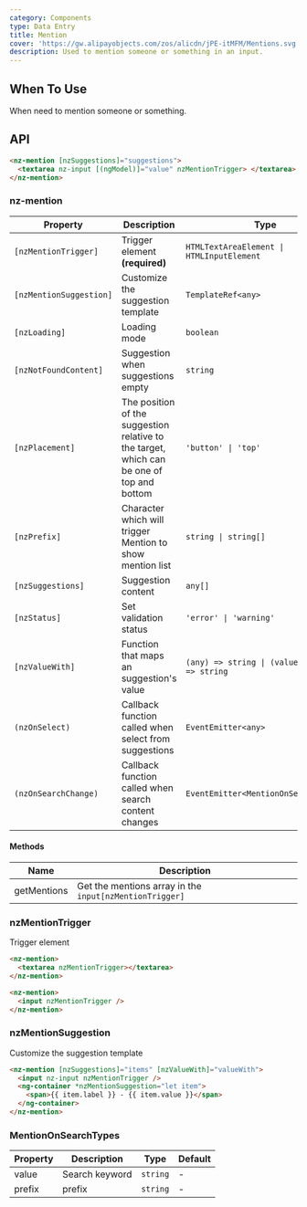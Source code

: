 ```yaml
---
category: Components
type: Data Entry
title: Mention
cover: 'https://gw.alipayobjects.com/zos/alicdn/jPE-itMFM/Mentions.svg'
description: Used to mention someone or something in an input.
---
```



## When To Use

When need to mention someone or something.


## API

```html
<nz-mention [nzSuggestions]="suggestions">
  <textarea nz-input [(ngModel)]="value" nzMentionTrigger> </textarea>
</nz-mention>
```

### nz-mention

| Property                | Description                                                                               | Type                                           | Default                          |
| ----------------------- | ----------------------------------------------------------------------------------------- | ---------------------------------------------- | -------------------------------- |
| `[nzMentionTrigger]`    | Trigger element **(required)**                                                            | `HTMLTextAreaElement \| HTMLInputElement`      | -                                |
| `[nzMentionSuggestion]` | Customize the suggestion template                                                         | `TemplateRef<any>`                             | -                                |
| `[nzLoading]`           | Loading mode                                                                              | `boolean`                                      | `false`                          |
| `[nzNotFoundContent]`   | Suggestion when suggestions empty                                                         | `string`                                       | `'无匹配结果，轻敲空格完成输入'` |
| `[nzPlacement]`         | The position of the suggestion relative to the target, which can be one of top and bottom | `'button' \| 'top'`                            | `'bottom'`                       |
| `[nzPrefix]`            | Character which will trigger Mention to show mention list                                 | `string \| string[]`                           | `'@'`                            |
| `[nzSuggestions]`       | Suggestion content                                                                        | `any[]`                                        | `[]`                             |
| `[nzStatus]`            | Set validation status                                                                     | `'error' \| 'warning'`                         | -                                |
| `[nzValueWith]`         | Function that maps an suggestion's value                                                  | `(any) => string \| (value: string) => string` |
| `(nzOnSelect)`          | Callback function called when select from suggestions                                     | `EventEmitter<any>`                            | -                                |
| `(nzOnSearchChange)`    | Callback function called when search content changes                                      | `EventEmitter<MentionOnSearchTypes>`           | -                                |

#### Methods

| Name        | Description                                             |
| ----------- | ------------------------------------------------------- |
| getMentions | Get the mentions array in the `input[nzMentionTrigger]` |

### nzMentionTrigger

Trigger element

```html
<nz-mention>
  <textarea nzMentionTrigger></textarea>
</nz-mention>
```

```html
<nz-mention>
  <input nzMentionTrigger />
</nz-mention>
```

### nzMentionSuggestion

Customize the suggestion template

```html
<nz-mention [nzSuggestions]="items" [nzValueWith]="valueWith">
  <input nz-input nzMentionTrigger />
  <ng-container *nzMentionSuggestion="let item">
    <span>{{ item.label }} - {{ item.value }}</span>
  </ng-container>
</nz-mention>
```

### MentionOnSearchTypes

| Property | Description    | Type     | Default |
| -------- | -------------- | -------- | ------- |
| value    | Search keyword | `string` | -       |
| prefix   | prefix         | `string` | -       |
